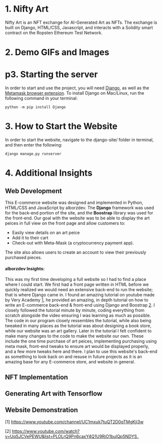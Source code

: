 # 1. Nifty Art

Nifty Art is an NFT exchange for AI-Generated Art as NFTs. The exchange is built on Django, HTML/CSS, Javascript, and interacts with a Solidity smart contract on the Ropsten Ethereum Test Network. 

# 2. Demo GIFs and Images

# p3. Starting the server
In order to start and use the project, you will need [Django](https://docs.djangoproject.com/en/3.2/topics/install/), as well as the [Metamask browser extension](https://metamask.io/download). To install Django on Mac/Linux, run the following command in your terminal:

```
python -m pip install Django
```

# 3. How to Start the Website

In order to start the website, navigate to the django-site/ folder in terminal, and then enter the following:

```
django manage.py runserver
```

# 4. Additional Insights

## Web Development
This E-commerce website was designed and implemented in Python, HTML/CSS and JavaScript by alborzdev. The **Django** framework was used for the back-end portion of the site, and the **Boostrap** library was used for the front-end. Our goal with the website was to be able to display the art peices in full view on the front page and allow customers to:

* Easily view details on an art peice 
* Add it to their cart
* Check-out with Meta-Mask (a cryptocurrency payment app). 

The site also allows users to create an account to view their previously purchased pieces.

#### alborzdev Insights: 
This was my first time developing a full website so I had to find a place where I could start. We first had a front page written in HTML before we quickly realized we would need an extensive back-end to run the website; that is where Django came in. I found an amazing tutorial on youtube made by Very Academy [1](https://www.youtube.com/channel/UC1mxuk7tuQT2D0qTMgKji3w), he provided an amazing, in depth tutorial on how to write an E-commerce back-end & front-end using Django and Boostrap [2](https://www.youtube.com/channel/UC1mxuk7tuQT2D0qTMgKji3w). I closely followed the tutorial minute by minute, coding everything from scratch alongside the video ensuring I was learning as much as possible. The code in our program closely ressembles the tutorial, while also being tweaked in many places as the tutorial was about designing a book store, while our website was an art gallery. Later in the tutorial I felt confident to make many changes to the code to make the website our own. These include the one time purchase of art peices, implementing purchasing using meta mask, front-end tweaks to ensure art would be displayed properly, and a few more tweaks here and there. I plan to use this website's back-end as something to look back on and resuse in future projects as it is an amazing base for any E-commerce store, and website in general.

## NFT Implementation

## Generating Art with Tensorflow

## Website Demonstration


[1] https://www.youtube.com/channel/UC1mxuk7tuQT2D0qTMgKji3w

[2] https://www.youtube.com/watch?v=UqSJCVePEWU&list=PLOLrQ9Pn6caxY4Q1U9RjO1bulQp5NDYS_
